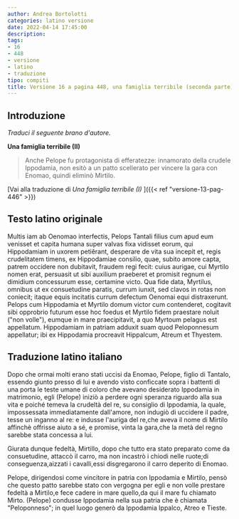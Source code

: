 ```yaml
---
author: Andrea Bortolotti
categories: latino versione
date: 2022-04-14 17:45:00
description: 
tags:
- 16
- 448
- versione
- latino
- traduzione
tipo: compiti
title: Versione 16 a pagina 448, una famiglia terribile (seconda parte)
---
```


## Introduzione

*Traduci il seguente brano d'autore.*

**Una famiglia terribile (II)**

>  Anche Pelope fu protagonista di efferatezze: innamorato della crudele Ippodamia, non esitò a un patto scellerato per vincere la gara con Enomao, quindi eliminò Mirtilo.

[Vai alla traduzione di *Una famiglia terribile (I)* ]({{< ref "versione-13-pag-446" >}})

## Testo latino originale

Multis iam ab Oenomao interfectis, Pelops Tantali filius cum apud eum venisset et capita humana super valvas fixa vidisset eorum, qui Hippodamiam in uxorem petiĕrant, desperare de vita sua incepit et, regis crudelitatem timens, ex Hippodamiae consilio, quae, subito amore capta, patrem occidere non dubitavit, fraudem regi fecit: cuius aurigae, cui Myrtilo nomen erat, persuasit ut sibi auxilium praeberet et promisit regnum ei dimidium concessurum esse, certamine victo. Qua fide data, Myrtilus, omnibus ut ex consuetudine paratis, currum iunxit, sed clavos in rotas non coniecit; itaque equis incitatis currum defectum Oenomai equi distraxerunt. Pelops cum Hippodamia et Myrtilo domum victor cum contenderet, cogitavit sibi opprobrio futurum esse hoc foedus et Myrtilo fidem praestare noluit ("non volle"), eumque in mare praecipitavit, a quo Myrtoum pelagus est appellatum. Hippodamiam in patriam adduxit suam quod Peloponnesum appellatur; ibi ex Hippodamia procreavit Hippalcum, Atreum et Thyestem.

## Traduzione latino italiano

Dopo che ormai molti erano stati uccisi da Enomao, Pelope, figlio di Tantalo, essendo giunto presso di lui e avendo visto conficcate sopra i battenti di una porta le teste umane di coloro che avevano desiderato Ippodamia in matrimonio, egli (Pelope) iniziò a perdere ogni speranza riguardo alla sua vita e poiché temeva la crudeltà del re, su consiglio di Ippodamia, la quale, impossessata immediatamente dall'amore, non indugiò di uccidere il padre, tesse un inganno al re: e indusse l'auriga del re,che aveva il nome di Mirtilo affinchè offrisse aiuto a sé, e promise, vinta la gara,che la metà del regno sarebbe stata concessa a lui.

Giurata dunque fedeltà, Mirtillo, dopo che tutto era stato preparato come da consuetudine, attaccò il carro, ma non incastrò i chiodi nelle ruote;di conseguenza,aizzati i cavalli,essi disgregarono il carro deperito di Enomao.

Pelope, dirigendosi come vincitore in patria con Ippodamia e Mirtilo, pensò che questo patto sarebbe stato con vergogna per egli e non volle prestare fedeltà a Mirtilo,e fece cadere in mare quello,da qui il mare fu chiamato Mirto. (Pelope) condusse Ippodamia nella sua patria che è chiamata "Peloponneso"; in quel luogo generò da Ippodamia Ippalco, Atreo e Tieste.
